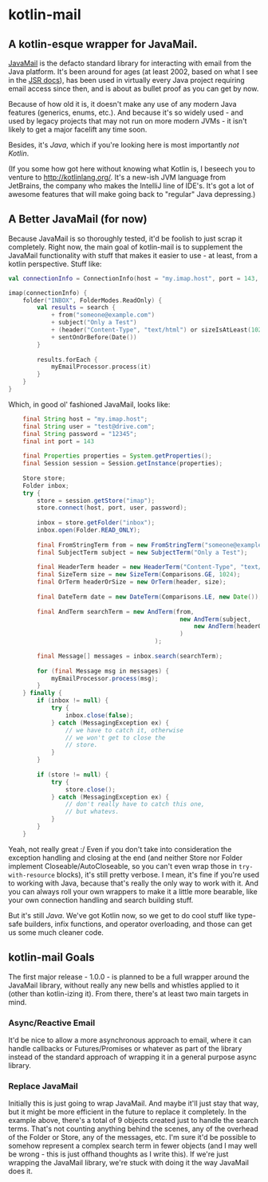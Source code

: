 # kotlin-mail #
## A kotlin-esque wrapper for JavaMail. ##

[JavaMail](https://javamail.java.net/) is the defacto standard library for interacting with email from the Java platform. It's been around for ages (at least 2002, based on what I see in the [JSR docs](https://jcp.org/en/jsr/detail?id=919)), has been used in virtually every Java project requiring email access since then, and is about as bullet proof as you can get by now.

Because of how old it is, it doesn't make any use of any modern Java features (generics, enums, etc.). And because it's so widely used - and used by legacy projects that may not run on more modern JVMs - it isn't likely to get a major facelift any time soon.

Besides, it's *Java*, which if you're looking here is most importantly *not Kotlin*.

(If you some how got here without knowing what Kotlin is, I beseech you to venture to http://kotlinlang.org/. It's a new-ish JVM language from JetBrains, the company who makes the IntelliJ line of IDE's. It's got a lot of awesome features that will make going back to "regular" Java depressing.)

## A Better JavaMail (for now) ##

Because JavaMail is so thoroughly tested, it'd be foolish to just scrap it completely. Right now, the main goal of kotlin-mail is to supplement the JavaMail functionality with stuff that makes it easier to use - at least, from a kotlin perspective. Stuff like:

```kotlin
val connectionInfo = ConnectionInfo(host = "my.imap.host", port = 143, username="test@drive.com", password="12345")

imap(connectionInfo) {
	folder("INBOX", FolderModes.ReadOnly) {
		val results = search {
			+ from("someone@example.com")
			+ subject("Only a Test")
			+ (header("Content-Type", "text/html") or sizeIsAtLeast(1024))
			+ sentOnOrBefore(Date())
		}
		
		results.forEach {
			myEmailProcessor.process(it)
		}
	}
} 
```

Which, in good ol' fashioned JavaMail, looks like:

```java
    final String host = "my.imap.host";
    final String user = "test@drive.com";
    final String password = "12345";
    final int port = 143
 
    final Properties properties = System.getProperties();
    final Session session = Session.getInstance(properties);
    
    Store store;
    Folder inbox;
    try {
	    store = session.getStore("imap");
	    store.connect(host, port, user, password);
	    
	    inbox = store.getFolder("inbox");
	    inbox.open(Folder.READ_ONLY);
	    
	    final FromStringTerm from = new FromStringTerm("someone@example.com");
	    final SubjectTerm subject = new SubjectTerm("Only a Test");
	    
	    final HeaderTerm header = new HeaderTerm("Content-Type", "text/html");
	    final SizeTerm size = new SizeTerm(Comparisons.GE, 1024);
	    final OrTerm headerOrSize = new OrTerm(header, size);
	     
	    final DateTerm date = new DateTerm(Comparisons.LE, new Date());
	    
	    final AndTerm searchTerm = new AndTerm(from, 
	    										new AndTerm(subject,
	    											new AndTerm(headerOrSize, date)
	    										)
	    								 );
	    
	    final Message[] messages = inbox.search(searchTerm);
	    
	    for (final Message msg in messages) {
	    	myEmailProcessor.process(msg);
	    }
	} finally {
		if (inbox != null) {
			try {
				inbox.close(false);
			} catch (MessagingException ex) {
				// we have to catch it, otherwise
				// we won't get to close the 
				// store.
			}
		}
		
		if (store != null) {
			try {
				store.close();
			} catch (MessagingException ex) {
				// don't really have to catch this one,
				// but whatevs.
			}
		}
	}
```

Yeah, not really great :/ Even if you don't take into consideration the exception handling and closing at the end (and neither Store nor Folder implement Closeable/AutoCloseable, so you can't even wrap those in `try-with-resource` blocks), it's still pretty verbose. I mean, it's fine if you're used to working with Java, because that's really the only way to work with it. And you can always roll your own wrappers to make it a little more bearable, like your own connection handling and search building stuff.

But it's still *Java*. We've got Kotlin now, so we get to do cool stuff like type-safe builders, infix functions, and operator overloading, and those can get us some much cleaner code.

## kotlin-mail Goals ##

The first major release - 1.0.0 - is planned to be a full wrapper around the JavaMail library, without really any new bells and whistles applied to it (other than kotlin-izing it). From there, there's at least two main targets in mind.

### Async/Reactive Email ###

It'd be nice to allow a more asynchronous approach to email, where it can handle callbacks or Futures/Promises or whatever as part of the library instead of the standard approach of wrapping it in a general purpose async library. 

### Replace JavaMail ###

Initially this is just going to wrap JavaMail. And maybe it'll just stay that way, but it might be more efficient in the future to replace it completely. In the example above, there's a total of 9 objects created just to handle the search terms. That's not counting anything behind the scenes, any of the overhead of the Folder or Store, any of the messages, etc. I'm sure it'd be possible to somehow represent a complex search term in fewer objects (and I may well be wrong - this is just offhand thoughts as I write this). If we're just wrapping the JavaMail library, we're stuck with doing it the way JavaMail does it.
